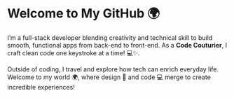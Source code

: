 # Welcome to My GitHub 🌍

I’m a full-stack developer blending creativity and technical skill to build smooth, functional apps from back-end to front-end. As a **Code Couturier**, I craft clean code one keystroke at a time! 💻✨.

Outside of coding, I travel and explore how tech can enrich everyday life. Welcome to my world 🌍, where design 🎨 and code 💻 merge to create incredible experiences!
